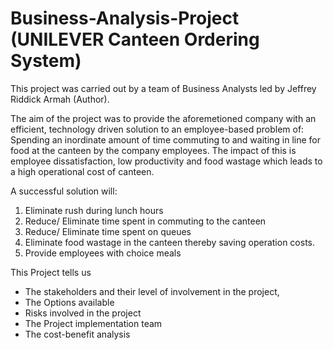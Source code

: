 # Business-Analysis-Project (UNILEVER Canteen Ordering System)

This project was carried out by a team of Business Analysts led by Jeffrey Riddick Armah (Author).

The aim of the project was to provide the aforemetioned company with an efficient, technology driven solution to an employee-based problem of:
Spending an inordinate amount of time commuting to and waiting in line for food at the canteen
by the company employees. The impact of this is employee dissatisfaction, low productivity and food wastage
which leads to a high operational cost of canteen. 

A successful solution will:
1. Eliminate rush during lunch hours
2. Reduce/ Eliminate time spent in commuting to the canteen
3. Reduce/ Eliminate time spent on queues
4. Eliminate food wastage in the canteen thereby saving operation costs.
5. Provide employees with choice meals

This Project tells us 
* The stakeholders and their level of involvement in the project, 
* The Options available
* Risks involved in the project
* The Project implementation team
* The cost-benefit analysis








